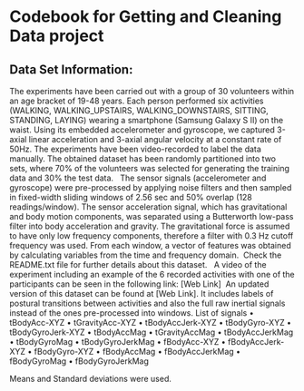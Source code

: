 # Codebook for Getting and Cleaning Data project
## Data Set Information:
The experiments have been carried out with a group of 30 volunteers within an age bracket of 19-48 years. Each person performed six activities (WALKING, WALKING_UPSTAIRS, WALKING_DOWNSTAIRS, SITTING, STANDING, LAYING) wearing a smartphone (Samsung Galaxy S II) on the waist. Using its embedded accelerometer and gyroscope, we captured 3-axial linear acceleration and 3-axial angular velocity at a constant rate of 50Hz. The experiments have been video-recorded to label the data manually. The obtained dataset has been randomly partitioned into two sets, where 70% of the volunteers was selected for generating the training data and 30% the test data.   The sensor signals (accelerometer and gyroscope) were pre-processed by applying noise filters and then sampled in fixed-width sliding windows of 2.56 sec and 50% overlap (128 readings/window). The sensor acceleration signal, which has gravitational and body motion components, was separated using a Butterworth low-pass filter into body acceleration and gravity. The gravitational force is assumed to have only low frequency components, therefore a filter with 0.3 Hz cutoff frequency was used. From each window, a vector of features was obtained by calculating variables from the time and frequency domain.  Check the README.txt file for further details about this dataset.   A video of the experiment including an example of the 6 recorded activities with one of the participants can be seen in the following link: [Web Link]  An updated version of this dataset can be found at [Web Link]. It includes labels of postural transitions between activities and also the full raw inertial signals instead of the ones pre-processed into windows.
List of signals
	•	tBodyAcc-XYZ
	•	tGravityAcc-XYZ
	•	tBodyAccJerk-XYZ
	•	tBodyGyro-XYZ
	•	tBodyGyroJerk-XYZ
	•	tBodyAccMag
	•	tGravityAccMag
	•	tBodyAccJerkMag
	•	tBodyGyroMag
	•	tBodyGyroJerkMag
	•	fBodyAcc-XYZ
	•	fBodyAccJerk-XYZ
	•	fBodyGyro-XYZ
	•	fBodyAccMag
	•	fBodyAccJerkMag
	•	fBodyGyroMag
	•	fBodyGyroJerkMag

Means and Standard deviations were used.
